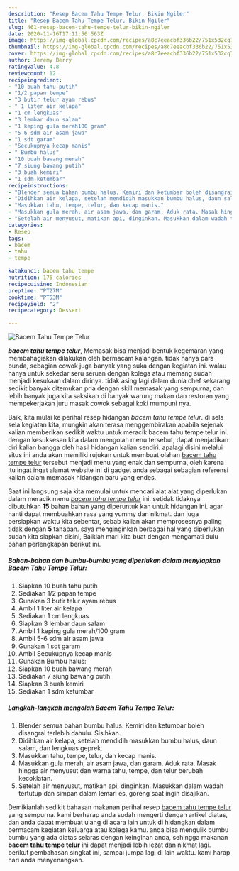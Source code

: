 ```yaml
---
description: "Resep Bacem Tahu Tempe Telur, Bikin Ngiler"
title: "Resep Bacem Tahu Tempe Telur, Bikin Ngiler"
slug: 461-resep-bacem-tahu-tempe-telur-bikin-ngiler
date: 2020-11-16T17:11:56.563Z
image: https://img-global.cpcdn.com/recipes/a8c7eeacbf336b22/751x532cq70/bacem-tahu-tempe-telur-foto-resep-utama.jpg
thumbnail: https://img-global.cpcdn.com/recipes/a8c7eeacbf336b22/751x532cq70/bacem-tahu-tempe-telur-foto-resep-utama.jpg
cover: https://img-global.cpcdn.com/recipes/a8c7eeacbf336b22/751x532cq70/bacem-tahu-tempe-telur-foto-resep-utama.jpg
author: Jeremy Berry
ratingvalue: 4.8
reviewcount: 12
recipeingredient:
- "10 buah tahu putih"
- "1/2 papan tempe"
- "3 butir telur ayam rebus"
- " 1 liter air kelapa"
- "1 cm lengkuas"
- "3 lembar daun salam"
- "1 keping gula merah100 gram"
- "5-6 sdm air asam jawa"
- "1 sdt garam"
- "Secukupnya kecap manis"
- " Bumbu halus"
- "10 buah bawang merah"
- "7 siung bawang putih"
- "3 buah kemiri"
- "1 sdm ketumbar"
recipeinstructions:
- "Blender semua bahan bumbu halus. Kemiri dan ketumbar boleh disangrai terlebih dahulu. Sisihkan."
- "Didihkan air kelapa, setelah mendidih masukkan bumbu halus, daun salam, dan lengkuas geprek."
- "Masukkan tahu, tempe, telur, dan kecap manis."
- "Masukkan gula merah, air asam jawa, dan garam. Aduk rata. Masak hingga air menyusut dan warna tahu, tempe, dan telur berubah kecoklatan."
- "Setelah air menyusut, matikan api, dinginkan. Masukkan dalam wadah tertutup dan simpan dalam lemari es, goreng saat ingin disajikan."
categories:
- Resep
tags:
- bacem
- tahu
- tempe

katakunci: bacem tahu tempe 
nutrition: 176 calories
recipecuisine: Indonesian
preptime: "PT27M"
cooktime: "PT53M"
recipeyield: "2"
recipecategory: Dessert

---
```



![Bacem Tahu Tempe Telur](https://img-global.cpcdn.com/recipes/a8c7eeacbf336b22/751x532cq70/bacem-tahu-tempe-telur-foto-resep-utama.jpg)

<b><i>bacem tahu tempe telur</i></b>, Memasak bisa menjadi bentuk kegemaran yang membahagiakan dilakukan oleh bermacam kalangan. tidak hanya para bunda, sebagian cowok juga banyak yang suka dengan kegiatan ini. walau hanya untuk sekedar seru seruan dengan kolega atau memang sudah menjadi kesukaan dalam dirinya. tidak asing lagi dalam dunia chef sekarang sedikit banyak ditemukan pria dengan skill memasak yang sempurna, dan lebih banyak juga kita saksikan di banyak warung makan dan restoran yang mempekerjakan juru masak cowok sebagai koki mumpuni nya.



Baik, kita mulai ke perihal resep hidangan <i>bacem tahu tempe telur</i>. di sela sela kegiatan kita, mungkin akan terasa menggembirakan apabila sejenak kalian memberikan sedikit waktu untuk meracik bacem tahu tempe telur ini. dengan kesuksesan kita dalam mengolah menu tersebut, dapat menjadikan diri kalian bangga oleh hasil hidangan kalian sendiri. apalagi disini melalui situs ini anda akan memiliki rujukan untuk membuat olahan <u>bacem tahu tempe telur</u> tersebut menjadi menu yang enak dan sempurna, oleh karena itu ingat ingat alamat website ini di gadget anda sebagai sebagian referensi kalian dalam memasak hidangan baru yang endes.


Saat ini langsung saja kita memulai untuk mencari alat alat yang diperlukan dalam meracik menu <u><i>bacem tahu tempe telur</i></u> ini. setidak tidaknya dibutuhkan <b>15</b> bahan bahan yang diperuntuk kan untuk hidangan ini. agar nanti dapat membuahkan rasa yang yummy dan nikmat. dan juga persiapkan waktu kita sebentar, sebab kalian akan memprosesnya paling tidak dengan <b>5</b> tahapan. saya menginginkan berbagai hal yang diperlukan sudah kita siapkan disini, Baiklah mari kita buat dengan mengamati dulu bahan perlengkapan berikut ini.

<!--inarticleads1-->

##### Bahan-bahan dan bumbu-bumbu yang diperlukan dalam menyiapkan Bacem Tahu Tempe Telur:

1. Siapkan 10 buah tahu putih
1. Sediakan 1/2 papan tempe
1. Gunakan 3 butir telur ayam rebus
1. Ambil  1 liter air kelapa
1. Sediakan 1 cm lengkuas
1. Siapkan 3 lembar daun salam
1. Ambil 1 keping gula merah/100 gram
1. Ambil 5-6 sdm air asam jawa
1. Gunakan 1 sdt garam
1. Ambil Secukupnya kecap manis
1. Gunakan  Bumbu halus:
1. Siapkan 10 buah bawang merah
1. Sediakan 7 siung bawang putih
1. Siapkan 3 buah kemiri
1. Sediakan 1 sdm ketumbar




<!--inarticleads2-->

##### Langkah-langkah mengolah Bacem Tahu Tempe Telur:

1. Blender semua bahan bumbu halus. Kemiri dan ketumbar boleh disangrai terlebih dahulu. Sisihkan.
1. Didihkan air kelapa, setelah mendidih masukkan bumbu halus, daun salam, dan lengkuas geprek.
1. Masukkan tahu, tempe, telur, dan kecap manis.
1. Masukkan gula merah, air asam jawa, dan garam. Aduk rata. Masak hingga air menyusut dan warna tahu, tempe, dan telur berubah kecoklatan.
1. Setelah air menyusut, matikan api, dinginkan. Masukkan dalam wadah tertutup dan simpan dalam lemari es, goreng saat ingin disajikan.




Demikianlah sedikit bahasan makanan perihal resep <u>bacem tahu tempe telur</u> yang sempurna. kami berharap anda sudah mengerti dengan artikel diatas, dan anda dapat membuat ulang di acara lain untuk di hidangkan dalam bermacam kegiatan keluarga atau kolega kamu. anda bisa mengulik bumbu bumbu yang ada diatas selaras dengan keinginan anda, sehingga makanan <b>bacem tahu tempe telur</b> ini dapat menjadi lebih lezat dan nikmat lagi. berikut pembahasan singkat ini, sampai jumpa lagi di lain waktu. kami harap hari anda menyenangkan.
